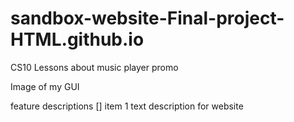 # sandbox-website-Final-project-HTML.github.io
CS10 Lessons about music player promo


Image of my GUI

feature  descriptions 
[] item 1
text description for website
